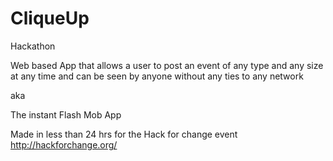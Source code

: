 CliqueUp
========
Hackathon

Web based App that allows a user to post an event of any type and any size at any time and can be
seen by anyone without any ties to any network

aka 

The instant Flash Mob App


Made in less than 24 hrs for the Hack for change event
http://hackforchange.org/
